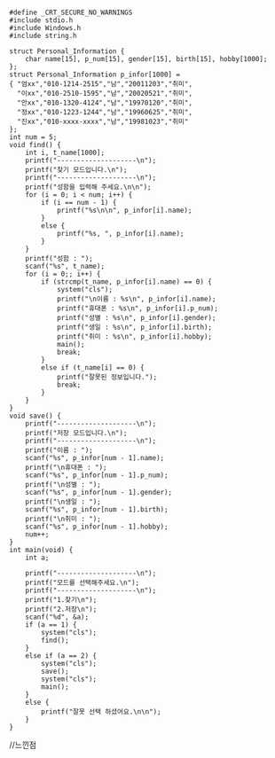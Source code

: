 <pre><code>
#define _CRT_SECURE_NO_WARNINGS
#include stdio.h
#include Windows.h
#include string.h

struct Personal_Information {
	char name[15], p_num[15], gender[15], birth[15], hobby[1000];
};
struct Personal_Information p_infor[1000] =
{ "엄xx","010-1214-2515","남","20011203","취미",
  "이xx","010-2510-1595","남","20020521","취미",
  "안xx","010-1320-4124","남","19970120","취미",
  "정xx","010-1223-1244","남","19960625","취미",
  "진xx","010-xxxx-xxxx","남","19981023","취미"
};
int num = 5;
void find() {
	int i, t_name[1000];
	printf("--------------------\n");
	printf("찾기 모드입니다.\n");
	printf("--------------------\n");
	printf("성함을 입력해 주세요.\n\n");
	for (i = 0; i < num; i++) {
		if (i == num - 1) {
			printf("%s\n\n", p_infor[i].name);
		}
		else {
			printf("%s, ", p_infor[i].name);
		}
	}
	printf("성함 : ");
	scanf("%s", t_name);
	for (i = 0;; i++) {
		if (strcmp(t_name, p_infor[i].name) == 0) {
			system("cls");
			printf("\n이름 : %s\n", p_infor[i].name);
			printf("휴대폰 : %s\n", p_infor[i].p_num);
			printf("성별 : %s\n", p_infor[i].gender);
			printf("생일 : %s\n", p_infor[i].birth);
			printf("취미 : %s\n", p_infor[i].hobby);
			main();
			break;
		}
		else if (t_name[i] == 0) {
			printf("잘못된 정보입니다.");
			break;
		}
	}
}
void save() {
	printf("--------------------\n");
	printf("저장 모드입니다.\n");
	printf("--------------------\n");
	printf("이름 : ");
	scanf("%s", p_infor[num - 1].name);
	printf("\n휴대폰 : ");
	scanf("%s", p_infor[num - 1].p_num);
	printf("\n성별 : ");
	scanf("%s", p_infor[num - 1].gender);
	printf("\n생일 : ");
	scanf("%s", p_infor[num - 1].birth);
	printf("\n취미 : ");
	scanf("%s", p_infor[num - 1].hobby);
	num++;
}
int main(void) {
	int a;

	printf("--------------------\n");
	printf("모드를 선택해주세요.\n");
	printf("--------------------\n");
	printf("1.찾기\n");
	printf("2.저장\n");
	scanf("%d", &a);
	if (a == 1) {
		system("cls");
		find();
	}
	else if (a == 2) {
		system("cls");
		save();
		system("cls");
		main();
	}
	else {
		printf("잘못 선택 하셨어요.\n\n");
	}
}
</code></pre>

//느낀점

